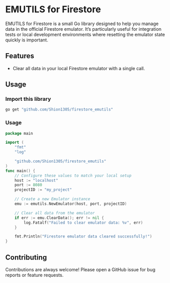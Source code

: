 # EMUTILS for Firestore

EMUTILS for Firestore is a small Go library designed to help you manage data in the official Firestore emulator. It’s particularly useful for integration tests or local development environments where resetting the emulator state quickly is important.

## Features
- Clear all data in your local Firestore emulator with a single call.


## Usage

### Import this library

```bash
go get "github.com/Shion1305/firestore_emutils"
```

### Usage

```go
package main

import (
    "fmt"
    "log"

    "github.com/Shion1305/firestore_emutils"
)
func main() {
    // Configure these values to match your local setup
    host := "localhost"
    port := 8080
    projectID := "my_project"

    // Create a new Emulator instance
    emu := emutils.NewEmulator(host, port, projectID)

    // Clear all data from the emulator
    if err := emu.ClearData(); err != nil {
        log.Fatalf("Failed to clear emulator data: %v", err)
    }

    fmt.Println("Firestore emulator data cleared successfully!")
}
```

## Contributing

Contributions are always welcome! Please open a GitHub issue for bug reports or feature requests.
